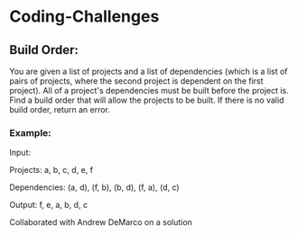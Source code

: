 # Coding-Challenges


## Build Order: 
You are given a list of projects and a list of dependencies (which is a list of pairs of projects, where the second project is dependent on the first project). All of a project's dependencies must be built before the project is. Find a build order that will allow the projects to be built. If there is no valid build order, return an error.

### Example:
Input:

Projects: a, b, c, d, e, f

Dependencies: (a, d), (f, b), (b, d), (f, a), (d, c)

Output: f, e, a, b, d, c


Collaborated with Andrew DeMarco on a solution
